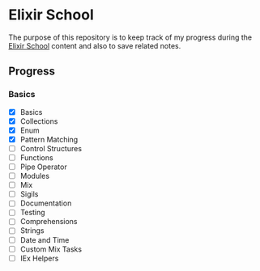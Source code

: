# Elixir School

The purpose of this repository is to keep track of my progress during the [Elixir School](https://elixirschool.com) content and also to save related notes.

## Progress

### Basics

- [x] Basics
- [x] Collections
- [x] Enum
- [x] Pattern Matching
- [ ] Control Structures
- [ ] Functions
- [ ] Pipe Operator
- [ ] Modules
- [ ] Mix
- [ ] Sigils
- [ ] Documentation
- [ ] Testing
- [ ] Comprehensions
- [ ] Strings
- [ ] Date and Time
- [ ] Custom Mix Tasks
- [ ] IEx Helpers
